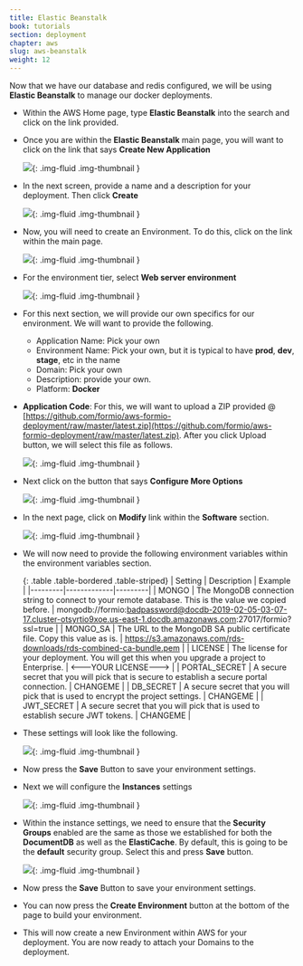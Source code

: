 ```yaml
---
title: Elastic Beanstalk
book: tutorials
section: deployment
chapter: aws
slug: aws-beanstalk
weight: 12
---
```

Now that we have our database and redis configured, we will be using **Elastic Beanstalk** to manage our docker deployments.

 - Within the AWS Home page, type **Elastic Beanstalk** into the search and click on the link provided.
 - Once you are within the **Elastic Beanstalk** main page, you will want to click on the link that says **Create New Application**

    ![](/assets/img/integrations/aws/eb/ebcreate.png){: .img-fluid .img-thumbnail }

 - In the next screen, provide a name and a description for your deployment. Then click **Create**

    ![](/assets/img/integrations/aws/eb/ebcreatepage.png){: .img-fluid .img-thumbnail }

 - Now, you will need to create an Environment. To do this, click on the link within the main page.

    ![](/assets/img/integrations/aws/eb/ebcreateenv.png){: .img-fluid .img-thumbnail }

 - For the environment tier, select **Web server environment**

    ![](/assets/img/integrations/aws/eb/ebselectenv.png){: .img-fluid .img-thumbnail }

 - For this next section, we will provide our own specifics for our environment. We will want to provide the following.
   - Application Name: Pick your own
   - Environment Name: Pick your own, but it is typical to have **prod**, **dev**, **stage**, etc in the name
   - Domain: Pick your own
   - Description: provide your own.
   - Platform: **Docker**

 - **Application Code**: For this, we will want to upload a ZIP provided @ [https://github.com/formio/aws-formio-deployment/raw/master/latest.zip](https://github.com/formio/aws-formio-deployment/raw/master/latest.zip). After you click Upload button, we will select this file as follows.

    ![](/assets/img/integrations/aws/eb/ebupload.png){: .img-fluid .img-thumbnail }

 - Next click on the button that says **Configure More Options**

    ![](/assets/img/integrations/aws/eb/ebmoreoptions.png){: .img-fluid .img-thumbnail }

 - In the next page, click on **Modify** link within the **Software** section.

    ![](/assets/img/integrations/aws/eb/ebsoftware.png){: .img-fluid .img-thumbnail }

 - We will now need to provide the following environment variables within the environment variables section.

   {: .table .table-bordered .table-striped}
   | Setting | Description | Example |
   |---------|-------------|---------|
   | MONGO | The MongoDB connection string to connect to your remote database. This is the value we copied before. | mongodb://formio:badpassword@docdb-2019-02-05-03-07-17.cluster-otsyrtio9xoe.us-east-1.docdb.amazonaws.com:27017/formio?ssl=true |
   | MONGO_SA | The URL to the MongoDB SA public certificate file. Copy this value as is. | https://s3.amazonaws.com/rds-downloads/rds-combined-ca-bundle.pem |
   | LICENSE | The license for your deployment. You will get this when you upgrade a project to Enterprise. | <---YOUR LICENSE---> |
   | PORTAL_SECRET | A secure secret that you will pick that is secure to establish a secure portal connection. | CHANGEME |
   | DB_SECRET | A secure secret that you will pick that is used to encrypt the project settings. | CHANGEME |
   | JWT_SECRET | A secure secret that you will pick that is used to establish secure JWT tokens. | CHANGEME |

 - These settings will look like the following.

    ![](/assets/img/integrations/aws/eb/ebenv.png){: .img-fluid .img-thumbnail }

 - Now press the **Save** Button to save your environment settings.
 - Next we will configure the **Instances** settings

    ![](/assets/img/integrations/aws/eb/ebinstances.png){: .img-fluid .img-thumbnail }

 - Within the instance settings, we need to ensure that the **Security Groups** enabled are the same as those we established for both the **DocumentDB** as well as the **ElastiCache**. By default, this is going to be the **default** security group. Select this and press **Save** button.

    ![](/assets/img/integrations/aws/eb/ec2securitygroups.png){: .img-fluid .img-thumbnail }

 - Now press the **Save** Button to save your environment settings.
 - You can now press the **Create Environment** button at the bottom of the page to build your environment.
 - This will now create a new Environment within AWS for your deployment. You are now ready to attach your Domains to the deployment.



